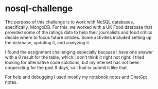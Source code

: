 # nosql-challenge
The purpose of this challenge is to work with NoSQL databases, specifically, MongoDB. 
For this, we worked with a UK Food database that provided some of the ratings data 
to help their journalists and food critics decide where to focus future articles.
Some activities included setting up the database, updating it, and analyzing it. 

I found the assignment challenging especially because I have one answer with a 
0 result for the table, which I don't think it right not right. I tried looking for alternative code solutions, but my internet has not been
cooperating for the past 6 days, so I had to submit it like that. 

For help and debugging I used mostly my notebook notes and ChatGpt notes.


